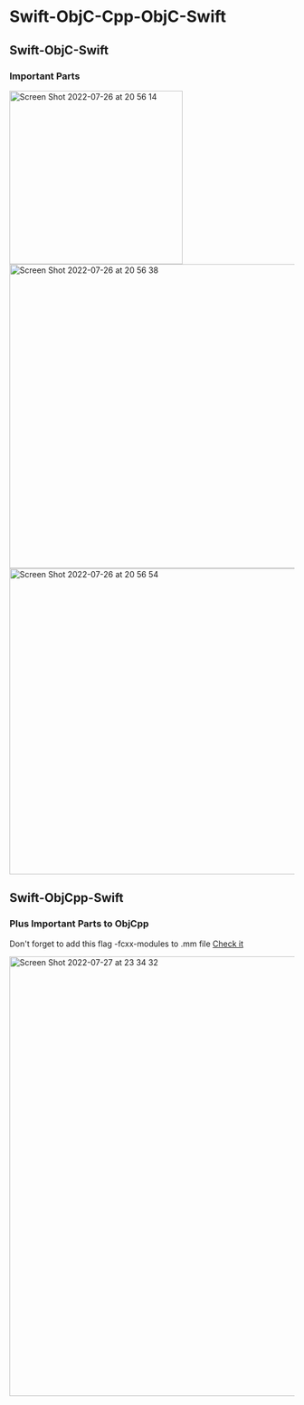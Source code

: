# Swift-ObjC-Cpp-ObjC-Swift


## Swift-ObjC-Swift

### Important Parts

<img width="306" alt="Screen Shot 2022-07-26 at 20 56 14" src="https://user-images.githubusercontent.com/15719990/181077628-6255bdc7-5c8f-42db-89f3-69265c60f608.png">

<img width="537" alt="Screen Shot 2022-07-26 at 20 56 38" src="https://user-images.githubusercontent.com/15719990/181077696-132a060c-5925-4423-8f5a-da1f9b4c6ba9.png">

<img width="540" alt="Screen Shot 2022-07-26 at 20 56 54" src="https://user-images.githubusercontent.com/15719990/181077731-153fa4fa-902f-4874-a524-5b672817f155.png">

## Swift-ObjCpp-Swift

### Plus Important Parts to ObjCpp

Don't forget to add this flag -fcxx-modules to .mm file
[Check it](https://stackoverflow.com/a/34283236/7657265)

<img width="776" alt="Screen Shot 2022-07-27 at 23 34 32" src="https://user-images.githubusercontent.com/15719990/181366962-dcb62898-7f8e-443d-ab4a-86e1d01132e0.png">
